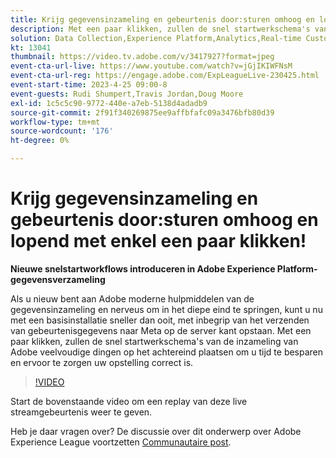 ```yaml
---
title: Krijg gegevensinzameling en gebeurtenis door:sturen omhoog en lopend met enkel een paar klikken!
description: Met een paar klikken, zullen de snel startwerkschema's van de inzameling van Adobe veelvoudige dingen op het achtereind plaatsen om u tijd te besparen en ervoor te zorgen uw opstelling correct is.
solution: Data Collection,Experience Platform,Analytics,Real-time Customer Data Platform,Customer Journey Analytics
kt: 13041
thumbnail: https://video.tv.adobe.com/v/3417927?format=jpeg
event-cta-url-live: https://www.youtube.com/watch?v=jGjIKIWFNsM
event-cta-url-reg: https://engage.adobe.com/ExpLeagueLive-230425.html
event-start-time: 2023-4-25 09:00-8
event-guests: Rudi Shumpert,Travis Jordan,Doug Moore
exl-id: 1c5c5c90-9772-440e-a7eb-5138d4adadb9
source-git-commit: 2f91f340269875ee9affbfafc09a3476bfb80d39
workflow-type: tm+mt
source-wordcount: '176'
ht-degree: 0%

---
```


# Krijg gegevensinzameling en gebeurtenis door:sturen omhoog en lopend met enkel een paar klikken!

**Nieuwe snelstartworkflows introduceren in Adobe Experience Platform-gegevensverzameling**

Als u nieuw bent aan Adobe moderne hulpmiddelen van de gegevensinzameling en nerveus om in het diepe eind te springen, kunt u nu met een basisinstallatie sneller dan ooit, met inbegrip van het verzenden van gebeurtenisgegevens naar Meta op de server kant opstaan. Met een paar klikken, zullen de snel startwerkschema&#39;s van de inzameling van Adobe veelvoudige dingen op het achtereind plaatsen om u tijd te besparen en ervoor te zorgen uw opstelling correct is.

>[!VIDEO](https://video.tv.adobe.com/v/3417927/?quality=12&learn=on)

Start de bovenstaande video om een replay van deze live streamgebeurtenis weer te geven.

Heb je daar vragen over? De discussie over dit onderwerp over Adobe Experience League voortzetten [Communautaire post](https://experienceleaguecommunities.adobe.com/t5/adobe-experience-platform-data/experience-league-live-post-session-discussion-get-data/m-p/589754#M476).
